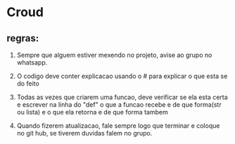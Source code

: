 # Croud
## regras:
1. Sempre que alguem estiver mexendo no projeto, avise ao grupo no whatsapp. 

2. O codigo deve conter explicacao usando o # para explicar o que esta se do feito

3. Todas as vezes que criarem uma funcao, deve verificar se ela esta certa e escrever na linha do "def" o que a funcao recebe e de que forma(str ou lista) e o que ela retorna e de que forma tambem 

4. Quando fizerem atualizacao, fale sempre logo que terminar e coloque no git hub, se tiverem duvidas falem no grupo.